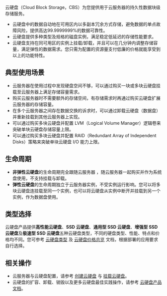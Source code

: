 云硬盘（Cloud Block Storage，CBS）为您提供用于云服务器的持久性数据块级存储服务。

- 云硬盘中的数据自动地在可用区内以多副本冗余方式存储，避免数据的单点故障风险，提供高达99.9999999%的数据可靠性。
- 云硬盘提供多种类型及规格的磁盘实例，满足稳定低延迟的存储性能要求。
- 云硬盘支持在同可用区的实例上挂载/卸载，并且可以在几分钟内调整存储容量，满足弹性的数据需求。您只需为配置的资源量支付低廉的价格就能享受到以上的功能特性。


## 典型使用场景
- 云服务器在使用过程中发现硬盘空间不够，可以通过购买一块或多块云硬盘挂载至云服务器上满足存储容量需求。
- 购买云服务器时不需要额外的存储空间，有存储需求时再通过购买云硬盘扩展云服务器的存储容量。
- 在多个云服务器之间存在数据交换的诉求时，可以通过卸载云硬盘（数据盘）并重新挂载到其他云服务器上实现。
- 可以通过购买多块云硬盘并配置 LVM（Logical Volume Manager）逻辑卷来突破单块云硬盘存储容量上限。
- 可以通过购买多块云硬盘并配置 RAID（Redundant Array of Independent Disks）策略来突破单块云硬盘 I/O 能力上限。


## 生命周期
- **非弹性云硬盘**的生命周期完全跟随云服务器 ，随云服务器一起购买并作为系统盘使用，不支持挂载与卸载。
- **弹性云硬盘**的生命周期独立于云服务器实例，不受实例运行影响。您可以将多块云硬盘连挂载至同一个实例，也可以将云硬盘从实例中断开并挂载到另一个实例，作为数据盘使用。

## 类型选择
云硬盘产品提供**高性能云硬盘**、**SSD 云硬盘**、**通用型 SSD 云硬盘**、**增强型 SSD 云硬盘**及**极速型 SSD 云硬盘**五种云硬盘类型，不同的硬盘类型、性能、特点和价格均不同。您可参考 [云硬盘类型](https://cloud.tencent.com/document/product/362/2353) 及 [云硬盘价格总览](https://cloud.tencent.com/document/product/362/2413) 文档，根据部署的应用要求自行选择。

## 相关操作
- 云服务器与云硬盘配置，请参考 [创建云硬盘](https://cloud.tencent.com/document/product/362/5744) 与 [挂载云硬盘](https://cloud.tencent.com/document/product/362/5745)。
- 云硬盘的扩容、卸载、销毁以及更多云硬盘最佳实践操作，请参考 [云硬盘产品文档](https://cloud.tencent.com/document/product/362)。



